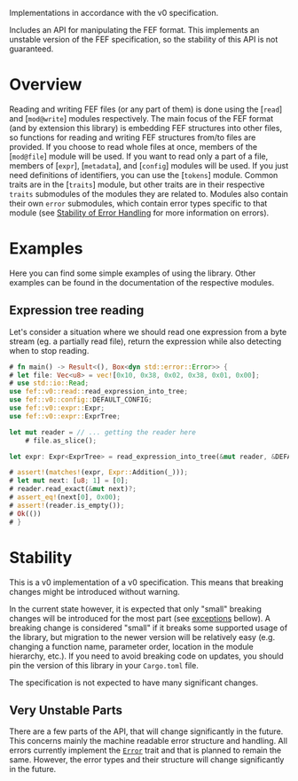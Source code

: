 Implementations in accordance with the v0 specification.

Includes an API for manipulating the FEF format. This implements an unstable version of the FEF specification, so the stability of this API is not guaranteed.

# Overview

Reading and writing FEF files (or any part of them) is done using the [`read`] and [`mod@write`] modules respectively. The main focus of the FEF format (and by extension this library) is embedding FEF structures into other files, so functions for reading and writing FEF structures from/to files are provided. If you choose to read whole files at once, members of the [`mod@file`] module will be used. If you want to read only a part of a file, members of [`expr`], [`metadata`], and [`config`] modules will be used. If you just need definitions of identifiers, you can use the [`tokens`] module. Common traits are in the [`traits`] module, but other traits are in their respective `traits` submodules of the modules they are related to. Modules also contain their own `error` submodules, which contain error types specific to that module (see [Stability of Error Handling](#very-unstable-parts) for more information on errors).

# Examples

Here you can find some simple examples of using the library. Other examples can be found in the documentation of the respective modules.

## Expression tree reading

Let's consider a situation where we should read one expression from a byte stream (eg. a partially read file), return the expression while also detecting when to stop reading.

```rust
# fn main() -> Result<(), Box<dyn std::error::Error>> {
# let file: Vec<u8> = vec![0x10, 0x38, 0x02, 0x38, 0x01, 0x00];
# use std::io::Read;
use fef::v0::read::read_expression_into_tree;
use fef::v0::config::DEFAULT_CONFIG;
use fef::v0::expr::Expr;
use fef::v0::expr::ExprTree;

let mut reader = // ... getting the reader here
    # file.as_slice();

let expr: Expr<ExprTree> = read_expression_into_tree(&mut reader, &DEFAULT_CONFIG)?.into(); // Read the expression

# assert!(matches!(expr, Expr::Addition(_)));
# let mut next: [u8; 1] = [0];
# reader.read_exact(&mut next)?;
# assert_eq!(next[0], 0x00);
# assert!(reader.is_empty());
# Ok(())
# }
```

# Stability

This is a v0 implementation of a v0 specification. This means that breaking changes might be introduced without warning.

In the current state however, it is expected that only "small" breaking changes will be introduced for the most part (see [exceptions](#very-unstable-parts) bellow). A breaking change is considered "small" if it breaks some supported usage of the library, but migration to the newer version will be relatively easy (e.g. changing a function name, parameter order, location in the module hierarchy, etc.). If you need to avoid breaking code on updates, you should pin the version of this library in your `Cargo.toml` file.

The specification is not expected to have many significant changes.

## Very Unstable Parts

There are a few parts of the API, that will change significantly in the future. This concerns mainly the machine readable error structure and handling. All errors currently implement the [`Error`](std::error::Error) trait and that is planned to remain the same. However, the error types and their structure will change significantly in the future.
